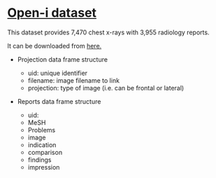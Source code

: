 # [Open-i dataset](https://academic.oup.com/jamia/article/23/2/304/2572395?login=false)

This dataset provides 7,470 chest x-rays with 3,955 radiology reports.

It can be downloaded from [here.](https://www.kaggle.com/datasets/raddar/chest-xrays-indiana-university)

- Projection data frame structure

  - uid: unique identifier
  - filename: image filename to link
  - projection: type of image (i.e. can be frontal or lateral)

- Reports data frame structure
  - uid:
  - MeSH
  - Problems
  - image
  - indication
  - comparison
  - findings
  - impression
